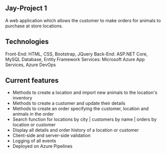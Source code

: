 ## Jay-Project 1

A web application which allows the customer to make orders for animals to purchase at store locations.

## Technologies

Front-End: HTML, CSS, Bootstrap, JQuery
Back-End: ASP.NET Core, MySQL Database, Entity Framework
Services: Microsoft Azure App Services, Azure DevOps

## Current features

- Methods to create a location and import new animals to the location's inventory
- Methods to create a customer and update their details
- Methods to create an order specifying the customer, location and animals in the order
- Search function for locations by city | customers by name | orders by location or customer
- Display all details and order history of a location or customer
- Client-side and server-side validation
- Logging of all events
- Deployed on Azure Pipelines
